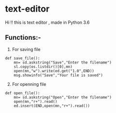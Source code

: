 # text-editor
Hi !! this is text editor , made in Python 3.6

## Functions:-

1) For saving file
```
def save_file():
	mn= sd.askstring("Save","Enter the filename")
	sl.copy(os.listdir()[0],mn)
	open(mn,"w").write(ed.get("1.0",END))
	msg.showinfo("Save","Your file is saved")
```

2) For openning file
```
def open_file():
	mn= sd.askstring("Open","Enter the filename")
	open(mn,"r+").read()
	ed.insert(END,open(mn,"r+").read())
```
